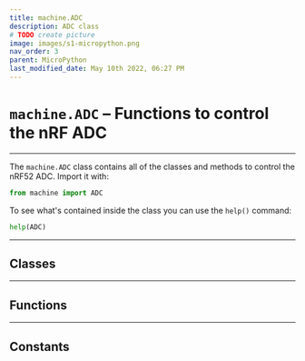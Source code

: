 ```yaml
---
title: machine.ADC
description: ADC class
# TODO create picture
image: images/s1-micropython.png
nav_order: 3
parent: MicroPython
last_modified_date: May 10th 2022, 06:27 PM
---
```


# `machine.ADC` – Functions to control the nRF ADC

---

The `machine.ADC` class contains all of the classes and methods to control the nRF52 ADC. Import it with:

```python
from machine import ADC
```

To see what's contained inside the class you can use the `help()` command:

```python
help(ADC)
```

---

## Classes



---

## Functions



---

## Constants


